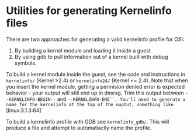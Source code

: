 Utilities for generating Kernelinfo files
======

There are two approaches for generating a valid kernelinfo profile for OSI:
1) By building a kernel module and loading it inside a guest
2) By using gdb to pull information out of a kernel built with debug symbols.


To build a kernel module inside the guest, see the code and instructions in `kernelinfo/` (Kernel >2.4) or `kernelinfo24/` (Kernel <= 2.4). Note that when you insert the kernel module, getting a permision denied error is expected behavior - your output will still end up in dmesg. Trim this output between `--KERNELINFO-BEGIN--` and `--KERNELINFO-END``. You'll need to generate a name for the kernelinfo at the top of the ouptut, something like `[linux:3.1.3:64]`

To build a kernelinfo profile with GDB see `kernelinfo_gdb/`. This will produce a file and attempt to automatiaclly name the profile.
